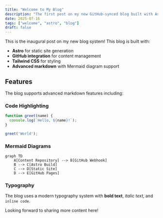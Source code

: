 ```yaml
---
title: "Welcome to My Blog"
description: "The first post on my new GitHub-synced blog built with Astro"
date: 2025-07-16
tags: ["welcome", "astro", "blog"]
draft: false
---
```


This is the inaugural post on my new blog system! This blog is built with:

- **Astro** for static site generation
- **GitHub integration** for content management
- **Tailwind CSS** for styling
- **Advanced markdown** with Mermaid diagram support

## Features

The blog supports advanced markdown features including:

### Code Highlighting

```javascript
function greet(name) {
  console.log(`Hello, ${name}!`);
}

greet('World');
```

### Mermaid Diagrams

```mermaid
graph TD
    A[Content Repository] --> B[GitHub Webhook]
    B --> C[Astro Build]
    C --> D[Static Site]
    D --> E[GitHub Pages]
```

### Typography

The blog uses a modern typography system with **bold text**, *italic text*, and `inline code`.

Looking forward to sharing more content here!